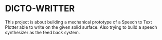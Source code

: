 # DICTO-WRITTER
This project is about building a mechanical prototype of a Speech to Text Plotter able to write on the given solid surface. Also trying to build a speech synthesizer as the feed back system. 
